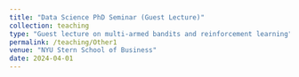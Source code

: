 ```yaml
---
title: "Data Science PhD Seminar (Guest Lecture)"
collection: teaching
type: "Guest lecture on multi-armed bandits and reinforcement learning"
permalink: /teaching/Other1
venue: "NYU Stern School of Business"
date: 2024-04-01
---
```


